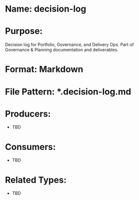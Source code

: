 # Name: decision-log

# Purpose:
Decision log for Portfolio, Governance, and Delivery Ops. Part of Governance & Planning documentation and deliverables.

# Format: Markdown

# File Pattern: *.decision-log.md

# Producers:
- TBD

# Consumers:
- TBD

# Related Types:
- TBD
